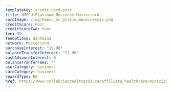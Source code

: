 ```yaml
---
templateKey: credit-card-post
title: HMECU Platinum Business Mastercard
cardImage: /img/hmecu_mc_platinumbusinessjv.png
creditScore: Fair
creditScoreTwo: Poor
fee: 99
feeOptions: dontmind
network: Mastercard
purchaseInterest: "19.90"
balanceTransferInterest: "21.90"
cashAdvanceInterest: 0
balanceTranferFees: ""
userCategory: business
cardCategory: business
rewardType: NA
href: https://www.collabriacreditcards.ca/affiliate_healthcare-municipal-employees-credit-union/business-cards/pc82/card_national-platinum-business-mastercard
---
```


